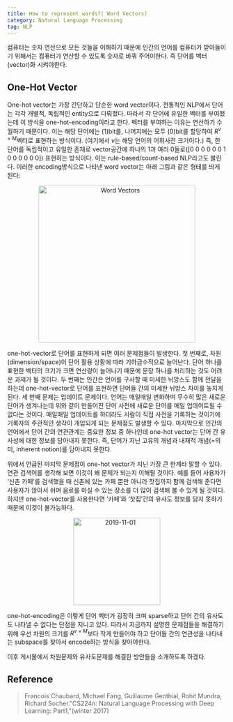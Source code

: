```yaml
---
title: How to represent words?( Word Vectors)
category: Natural Language Processing
tag: NLP
---
```


컴퓨터는 숫자 연산으로 모든 것들을 이해하기 때문에 인간의 언어를 컴퓨터가 받아들이기 위해서는 컴퓨터가 연산할 수 있도록 숫자로 바꿔 주어야한다. 즉 단어를 벡터(vector)화 시켜야한다.

## One-Hot Vector

One-hot vector는 가장 간단하고 단순한 word vector이다. 전통적인 NLP에서 단어는 각각 개별적, 독립적인 entity으로 다뤄졌다. 따라서 각 단어에 유일한 벡터를 부여했는데 이 방식을 one-hot-encoding이라고 한다. 벡터를 부여하는 이유는 연산하기 수월하기 때문이다. 이는 해당 단어에는 (1)bit를, 나머지에는 모두 (0)bit를 할당하여 ${ R }^{ v×M }$벡터로 표현하는 방식이다. (여기에서 $v$는 해당 언어의 어휘사전 크기이다.) 즉, 한 단어를 독립적이고 유일한 존재로 vector공간에 하나의 1과 여러 0들로([0 0 0 0 0 0 1 0 0 0 0 0 0]) 표현하는 방식이다. 이는 rule-based/count-based NLP라고도 불린다. 이러한 encoding방식으로 나타낸 word vector는 아래 그림과 같은 형태를 띄게 된다:

<center><img width="360" alt="Word Vectors" src="https://user-images.githubusercontent.com/53667002/68001607-23646c80-fca8-11e9-80d7-0462d8cf2d4e.png"></center>

one-hot-vector로 단어를 표현하게 되면 여러 문제점들이 발생한다. 첫 번째로, 차원(dimension/space)이 단어 활용 상황에 따라 기하급수적으로 늘어난다. 단어 하나를 표현한 벡터의 크기가 크면 연산량이 늘어나기 때문에 문장 하나를 처리하는 것도 어려운 과제가 될 것이다. 두 번째는 인간은 언어를 구사할 때 미세한 뉘앙스도 함께 전달을 하는데 one-hot-vector로 단어를 표현하면 단어들 간의 미세한 뉘앙스 차이를 놓치게 된다. 세 번째 문제는 업데이트 문제이다.  언어는 매일매일 변화하며 무수히 많은 새로운 단어가 생겨나는데 위와 같이 만들어진 단어 사전에 새로운 단어를 매일 업데이트될 수 없다는 것이다. 매일매일 업데이트를 하더라도 사람이 직접 사전을 기록하는 것이기에 기록자의 주관적인 생각이 개입되게 되는 문제점도 발생할 수 있다. 마지막으로 인간의 언어에서 단어 간의 연관관계는 중요한 정보 중 하나인데 one-hot vector는 단어 간 유사성에 대한 정보를 담아내지 못한다. 즉, 단어가 지닌 고유의 개념과 내재적 개념(=의미, inherent notion)를 담아내지 못한다. 

위에서 언급된 마지막 문제점이 one-hot vector가 지닌 가장 큰 한계라 말할 수 있다. 연관 검색어를 생각해 보면 이것이 왜 문제가 되는지 이해될 것이다. 예를 들어 사용자가 ‘신촌 카페’를 검색했을 때 신촌에 있는 카페 뿐만 아니라 찻집까지 함께 검색해 준다면 사용자가 앉아서 쉬며 음료를 마실 수 있는 장소를 더 많이 검색해 볼 수 있게 될 것이다.  하지만 one-hot-vector를 사용한다면 ‘카페’와 ‘찻집’간의 유사도 정보를 담지 못하기 때문에 이것이 불가능하다. 

<center><img width="200" alt="2019-11-01" src="https://user-images.githubusercontent.com/53667002/68002511-8ce67a00-fcac-11e9-82b4-5487bf11d43e.png"></center>

one-hot-encoding은 이렇게 단어 벡터가 굉장히 크며 sparse하고 단어 간의 유사도도 나타낼 수 없다는 단점을 지니고 있다. 따라서 지금까지 설명한 문제점들을 해결하기 위해 우선 차원의 크기를 ${ R }^{ v×M }$보다 작게 만들어야 하고 단어들 간의 연관성을 나타내는 subspace를 찾아서 encode하는 방식을 찾아야한다.

이후 게시물에서 차원문제와 유사도문제를 해결한 방안들을 소개하도록 하겠다.

## Reference

> Francois Chaubard, Michael Fang, Guillaume Genthial, Rohit Mundra, Richard Socher."CS224n: Natural Language Processing with Deep Learning: Part1,"(winter 2017)
